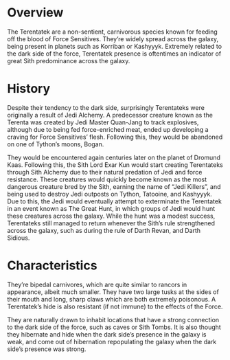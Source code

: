 # Overview

The Terentatek are a non-sentient, carnivorous species known for feeding off the blood of Force Sensitives.
They’re widely spread across the galaxy, being present in planets such as Korriban or Kashyyyk.
Extremely related to the dark side of the force, Terentatek presence is oftentimes an indicator of great Sith predominance across the galaxy.

# History

Despite their tendency to the dark side, surprisingly Terentateks were originally a result of Jedi Alchemy.
A predecessor creature known as the Terenta was created by Jedi Master Quan-Jang to track explosives, although due to being fed force-enriched meat, ended up developing a craving for Force Sensitives’ flesh.
Following this, they would be abandoned on one of Tython’s moons, Bogan.

They would be encountered again centuries later on the planet of Dromund Kaas.
Following this, the Sith Lord Exar Kun would start creating Terentateks through Sith Alchemy due to their natural predation of Jedi and force resistance.
These creatures would quickly become known as the most dangerous creature bred by the Sith, earning the name of “Jedi Killers”, and being used to destroy Jedi outposts on Tython, Tatooine, and Kashyyyk.
Due to this, the Jedi would eventually attempt to exterminate the Terentatek in an event known as The Great Hunt, in which groups of Jedi would hunt these creatures across the galaxy.
While the hunt was a modest success, Terentateks still managed to return whenever the Sith’s rule strengthened across the galaxy, such as during the rule of Darth Revan, and Darth Sidious.

# Characteristics

They’re bipedal carnivores, which are quite similar to rancors in appearance, albeit much smaller.
They have two large tusks at the sides of their mouth and long, sharp claws which are both extremely poisonous.
A Terentatek’s hide is also resistant (if not immune) to the effects of the Force.

They are naturally drawn to inhabit locations that have a strong connection to the dark side of the force, such as caves or Sith Tombs.
It is also thought they hibernate and hide when the dark side’s presence in the galaxy is weak, and come out of hibernation repopulating the galaxy when the dark side’s presence was strong.
